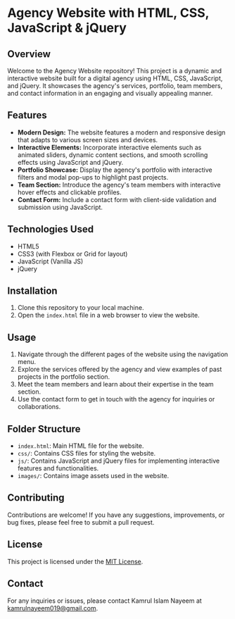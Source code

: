 # Agency Website with HTML, CSS, JavaScript & jQuery

## Overview
Welcome to the Agency Website repository! This project is a dynamic and interactive website built for a digital agency using HTML, CSS, JavaScript, and jQuery. It showcases the agency's services, portfolio, team members, and contact information in an engaging and visually appealing manner.

## Features
- **Modern Design:** The website features a modern and responsive design that adapts to various screen sizes and devices.
- **Interactive Elements:** Incorporate interactive elements such as animated sliders, dynamic content sections, and smooth scrolling effects using JavaScript and jQuery.
- **Portfolio Showcase:** Display the agency's portfolio with interactive filters and modal pop-ups to highlight past projects.
- **Team Section:** Introduce the agency's team members with interactive hover effects and clickable profiles.
- **Contact Form:** Include a contact form with client-side validation and submission using JavaScript.

## Technologies Used
- HTML5
- CSS3 (with Flexbox or Grid for layout)
- JavaScript (Vanilla JS)
- jQuery

## Installation
1. Clone this repository to your local machine.
2. Open the `index.html` file in a web browser to view the website.

## Usage
1. Navigate through the different pages of the website using the navigation menu.
2. Explore the services offered by the agency and view examples of past projects in the portfolio section.
3. Meet the team members and learn about their expertise in the team section.
4. Use the contact form to get in touch with the agency for inquiries or collaborations.

## Folder Structure
- `index.html`: Main HTML file for the website.
- `css/`: Contains CSS files for styling the website.
- `js/`: Contains JavaScript and jQuery files for implementing interactive features and functionalities.
- `images/`: Contains image assets used in the website.

## Contributing
Contributions are welcome! If you have any suggestions, improvements, or bug fixes, please feel free to submit a pull request.

## License
This project is licensed under the [MIT License](LICENSE).

## Contact
For any inquiries or issues, please contact Kamrul Islam Nayeem at kamrulnayeem019@gmail.com.
